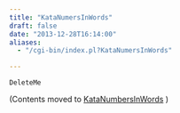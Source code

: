```yaml
---
title: "KataNumersInWords"
draft: false
date: "2013-12-28T16:14:00"
aliases:
  - "/cgi-bin/index.pl?KataNumersInWords"

---
```

    DeleteMe

(Contents moved to [KataNumbersInWords](/kata/NumbersInWords) )
